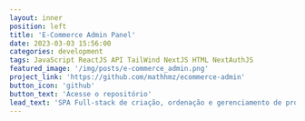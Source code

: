 ```yaml
---
layout: inner
position: left
title: 'E-Commerce Admin Panel'
date: 2023-03-03 15:56:00
categories: development
tags: JavaScript ReactJS API TailWind NextJS HTML NextAuthJS
featured_image: '/img/posts/e-commerce_admin.png'
project_link: 'https://github.com/mathhmz/ecommerce-admin'
button_icon: 'github'
button_text: 'Acesse o repositório'
lead_text: 'SPA Full-stack de criação, ordenação e gerenciamento de produtos e catálogos para e-commerce'
---
```

